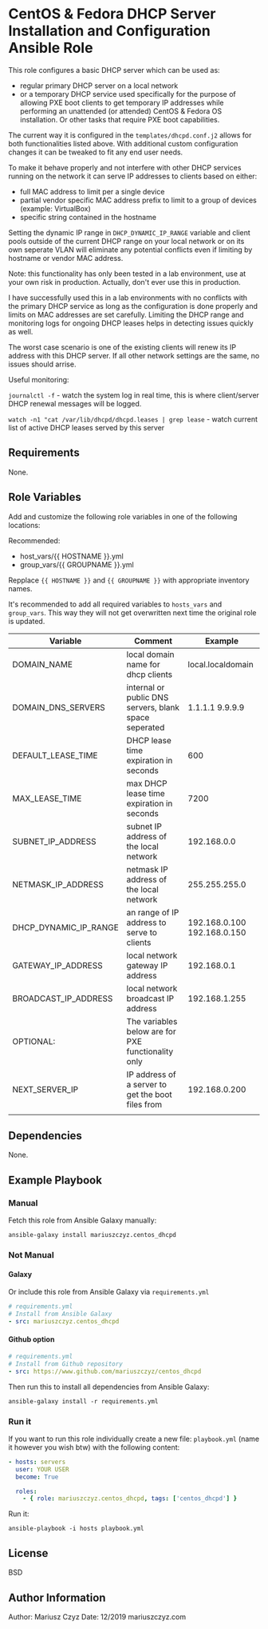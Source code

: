 # CentOS & Fedora DHCP Server Installation and Configuration Ansible Role

This role configures a basic DHCP server which can be used as:

- regular primary DHCP server on a local network
- or a temporary DHCP service used specifically for the purpose of allowing
PXE boot clients to get temporary IP addresses while performing
an unattended (or attended) CentOS & Fedora OS installation. Or other tasks
that require PXE boot capabilities.

The current way it is configured in the `templates/dhcpd.conf.j2`
allows for both functionalities listed above.
With additional custom configuration changes it can be tweaked to
fit any end user needs.

To make it behave properly and not interfere with other DHCP services
running on the network it can serve IP addresses to clients
based on either:

- full MAC address to limit per a single device
- partial vendor specific MAC address prefix to limit to a group
  of devices (example: VirtualBox)
- specific string contained in the hostname

Setting the dynamic IP range in `DHCP_DYNAMIC_IP_RANGE` variable and
client pools outside of the current DHCP range on your local network
or on its own seperate VLAN will eliminate any potential conflicts
even if limiting by hostname or vendor MAC address.

Note: this functionality has only been tested in a lab environment,
use at your own risk in production. Actually, don't ever use this in production.

I have successfully used this in a lab environments with no conflicts with the
primary DHCP service as long as the configuration is done properly and limits on
MAC addresses are set carefully. Limiting the DHCP range and monitoring logs for
ongoing DHCP leases helps in detecting issues quickly as well.

The worst case scenario is one of the existing clients will renew its IP address
with this DHCP server. If all other network settings are the same, no issues should
arrise.

Useful monitoring:

`journalctl -f` - watch the system log in real time, this is where client/server
DHCP renewal messages will be logged.

`watch -n1 "cat /var/lib/dhcpd/dhcpd.leases | grep lease` - watch current list of
active DHCP leases served by this server

## Requirements

None.

## Role Variables

Add and customize the following role variables in one of the following
locations:

Recommended:

- host_vars/{{ HOSTNAME }}.yml
- group_vars/{{ GROUPNAME }}.yml

Repplace `{{ HOSTNAME }}` and `{{ GROUPNAME }}` with appropriate
inventory names.

It's recommended to add all required variables to `hosts_vars` and
`group_vars`. This way they will not get overwritten next time the
original role is updated.

| Variable | Comment | Example |
| -------- | ------- | ------- |
| DOMAIN_NAME | local domain name for dhcp clients | local.localdomain |
| DOMAIN_DNS_SERVERS | internal or public DNS servers, blank space seperated | 1.1.1.1 9.9.9.9 |
| DEFAULT_LEASE_TIME | DHCP lease time expiration in seconds | 600 |
| MAX_LEASE_TIME |     max DHCP lease time expiration in seconds | 7200 |
| SUBNET_IP_ADDRESS | subnet IP address of the local network | 192.168.0.0 |
| NETMASK_IP_ADDRESS | netmask IP address of the local network | 255.255.255.0 |
| DHCP_DYNAMIC_IP_RANGE | an range of IP address to serve to clients | 192.168.0.100 192.168.0.150 |
| GATEWAY_IP_ADDRESS | local network gateway IP address | 192.168.0.1 |
| BROADCAST_IP_ADDRESS | local network broadcast IP address | 192.168.1.255 |
| OPTIONAL: | The variables below are for PXE functionality only | |
| NEXT_SERVER_IP | IP address of a server to get the boot files from | 192.168.0.200 |
|  |

## Dependencies

None.

## Example Playbook

### Manual

Fetch this role from Ansible Galaxy manually:

`ansible-galaxy install mariuszczyz.centos_dhcpd`

### Not Manual

#### Galaxy

Or include this role from Ansible Galaxy via `requirements.yml`

```yaml
# requirements.yml
# Install from Ansible Galaxy
- src: mariuszczyz.centos_dhcpd
```

#### Github option

```yaml
# requirements.yml
# Install from Github repository
- src: https://www.github.com/mariuszczyz/centos_dhcpd
```

Then run this to install all dependencies from Ansible Galaxy:

`ansible-galaxy install -r requirements.yml`

### Run it

If you want to run this role individually create a new file:
`playbook.yml` (name it however you wish btw) with the following content:

```yaml
- hosts: servers
  user: YOUR USER
  become: True

  roles:
    - { role: mariuszczyz.centos_dhcpd, tags: ['centos_dhcpd'] }
```

Run it:

`ansible-playbook -i hosts playbook.yml`

## License

BSD

## Author Information

Author: Mariusz Czyz
Date: 12/2019
mariuszczyz.com
